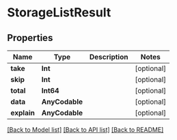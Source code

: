 # StorageListResult

## Properties
Name | Type | Description | Notes
------------ | ------------- | ------------- | -------------
**take** | **Int** |  | [optional] 
**skip** | **Int** |  | [optional] 
**total** | **Int64** |  | [optional] 
**data** | **AnyCodable** |  | [optional] 
**explain** | **AnyCodable** |  | [optional] 

[[Back to Model list]](../README.md#documentation-for-models) [[Back to API list]](../README.md#documentation-for-api-endpoints) [[Back to README]](../README.md)


